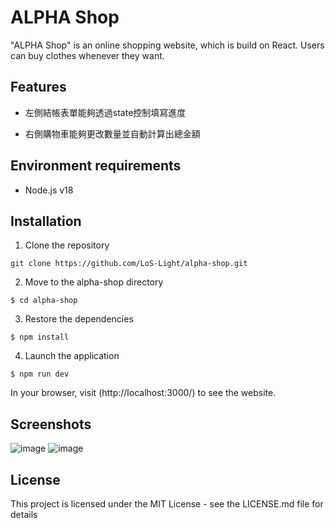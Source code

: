 # ALPHA Shop

"ALPHA Shop" is an online shopping website, which is build on React. Users can buy clothes whenever they want.

## Features

- 左側結帳表單能夠透過state控制填寫進度

- 右側購物車能夠更改數量並自動計算出總金額


## Environment requirements

-   Node.js v18

## Installation

1. Clone the repository

```
git clone https://github.com/LoS-Light/alpha-shop.git
```

2. Move to the alpha-shop directory

```
$ cd alpha-shop
```

3. Restore the dependencies

```
$ npm install
```

4. Launch the application

```
$ npm run dev
```

In your browser, visit (http://localhost:3000/) to see the website.

## Screenshots

![image]()
![image]()

## License

This project is licensed under the MIT License - see the LICENSE.md file for details
